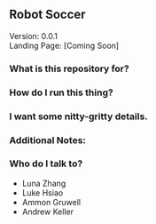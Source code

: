 ## Robot Soccer ##

Version: 0.0.1<br>
Landing Page: [Coming Soon]
        
### What is this repository for? ###



### How do I run this thing? ###




### I want some nitty-gritty details. ###


### Additional Notes: ###


### Who do I talk to? ###

* Luna Zhang
* Luke Hsiao
* Ammon Gruwell
* Andrew Keller
